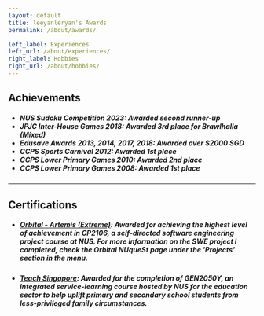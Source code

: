 ```yaml
---
layout: default
title: leeyanleryan's Awards
permalink: /about/awards/

left_label: Experiences
left_url: /about/experiences/
right_label: Hobbies
right_url: /about/hobbies/
---
```


<!-- !PAGE CONTENT! -->
<div id="page-about-awards" class="w3-main">
  <section id="achievements" class="w3-container">
    <h2><b>Achievements</b></h2>
    <ul><h5>
      <li>
        NUS Sudoku Competition 2023: Awarded second runner-up
      </li>
      <li>
        JPJC Inter-House Games 2018: Awarded 3rd place for Brawlhalla (Mixed)
      </li>
      <li>
        Edusave Awards 2013, 2014, 2017, 2018: Awarded over $2000 SGD
      </li>
      <li>
        CCPS Sports Carnival 2012: Awarded 1st place
      </li>
      <li>
        CCPS Lower Primary Games 2010: Awarded 2nd place
      </li>
      <li>
        CCPS Lower Primary Games 2008: Awarded 1st place
      </li>
    </h5></ul>
  </section>
  
  <hr class="hr-main-body">

  <section id="certifications" class="w3-container">
    <h2><b>Certifications</b></h2>
    <ul><h5>
      <li><h5><a href="https://credentials.nus.edu.sg/1fcad03a-4d76-43b8-9544-702f537b3d6e#acc.eo5gw2x1" target="_blank" rel="noopener noreferrer">
        Orbital - Artemis (Extreme)</a>: Awarded for achieving the highest level of achievement in CP2106, a 
        self-directed software engineering project course at NUS. For more information on the SWE project I
        completed, check the Orbital NUqueSt page under the 'Projects' section in the menu.
      </h5></li>
      <li><h5><a href="https://credentials.nus.edu.sg/eeac580c-7ad5-438a-8635-3a3b6d85bf65#acc.VOjqr1Xs" target="_blank" rel="noopener noreferrer">
        Teach Singapore</a>: Awarded for the completion of GEN2050Y, an integrated service-learning course hosted
        by NUS for the education sector to help uplift primary and secondary school students from less-privileged 
        family circumstances.
      </h5></li>
    </h5></ul>
  </section>
</div>
